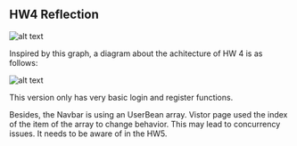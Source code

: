 ## HW4 Reflection


![alt text](https://github.com/CMU-J2EE/zizhel/blob/master/hw4/web-service-architecture.png "web-service-architecture")

Inspired by this graph, a diagram about the achitecture of HW 4 is as follows:

![alt text](https://github.com/CMU-J2EE/zizhel/blob/master/hw4/hw4-architecture.png "hw4-architecture")

This version only has very basic login and register functions.

Besides, the Navbar is using an UserBean array. Vistor page used the index of the item of the array to change behavior.
This may lead to concurrency issues. It needs to be aware of in the HW5.
